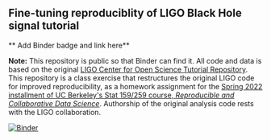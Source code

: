 ## Fine-tuning reproduciblity of LIGO Black Hole signal tutorial

** Add Binder badge and link here**

**Note:** This repository is public so that Binder can find it. All code and data is based on the original [LIGO Center for Open Science Tutorial Repository](https://github.com/losc-tutorial/LOSC_Event_tutorial). This repository is a class exercise that restructures the original LIGO code for improved reproducibility, as a homework assignment for the [Spring 2022 installment of UC Berkeley's Stat 159/259 course, _Reproducible and Collaborative Data Science_](https://ucb-stat-159-s22.github.io). Authorship of the original analysis code rests with the LIGO collaboration.

[![Binder](https://mybinder.org/badge_logo.svg)](https://mybinder.org/v2/gh/UCB-stat-159-s22/hw05-ukrishnaswamy/HEAD?labpath=index.ipynb)